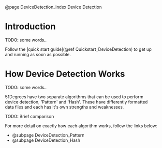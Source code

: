 @page DeviceDetection_Index Device Detection

# Introduction

TODO: some words..

Follow the [quick start guide](@ref Quickstart_DeviceDetection) to get up and running as soon as possible.

# How Device Detection Works

TODO: some words..

51Degrees have two separate algorithms that can be used to perform device detection, 'Pattern' and 'Hash'. 
These have differently formatted data files and each has it's own strengths and weaknesses.

TODO: Brief comparison

For more detail on exactly how each algorithm works, follow the links below:

- @subpage DeviceDetection_Pattern
- @subpage DeviceDetection_Hash



